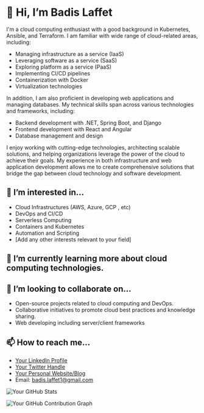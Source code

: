 <!-- Your Name and Introduction -->
# 👋 Hi, I’m Badis Laffet

<!-- About Me -->
I'm a cloud computing enthusiast with a good background in Kubernetes, Ansible, and Terraform. I am familiar with wide range of cloud-related areas, including:

- Managing infrastructure as a service (IaaS)
- Leveraging software as a service (SaaS)
- Exploring platform as a service (PaaS)
- Implementing CI/CD pipelines
- Containerization with Docker
- Virtualization technologies

In addition, I am also proficient in developing web applications and managing databases. My technical skills span across various technologies and frameworks, including:

- Backend development with .NET, Spring Boot, and Django
- Frontend development with React and Angular
- Database management and design

I enjoy working with cutting-edge technologies, architecting scalable solutions, and helping organizations leverage the power of the cloud to achieve their goals. My experience in both infrastructure and web application development allows me to create comprehensive solutions that bridge the gap between cloud technology and software development.

<!-- Interests -->
## 👀 I’m interested in...
- Cloud Infrastructures (AWS, Azure, GCP , etc)
- DevOps and CI/CD
- Serverless Computing
- Containers and Kubernetes
- Automation and Scripting
- [Add any other interests relevant to your field]

<!-- Learning Journey -->
## 🌱 I’m currently learning more about cloud computing technologies.

<!-- Collaboration -->
## 💞️ I’m looking to collaborate on...
- Open-source projects related to cloud computing and DevOps.
- Collaborative initiatives to promote cloud best practices and knowledge sharing.
- Web developing including server/client frameworks

<!-- Contact Information -->
## 📫 How to reach me...
- [Your LinkedIn Profile](https://www.linkedin.com/in/badis-laffet-239130283/)
- [Your Twitter Handle](https://twitter.com/your-handle)
- [Your Personal Website/Blog](https://www.your-website.com)
- Email: badis.laffet1@gmail.com

<!-- GitHub Stats -->
![Your GitHub Stats](https://github-readme-stats.vercel.app/api?username=BadisLaffet1&show_icons=true&theme=dark)

<!-- Contribution Graph -->
![Your GitHub Contribution Graph](https://github-readme-streak-stats.herokuapp.com/?user=BadisLaffet1&theme=dark)

